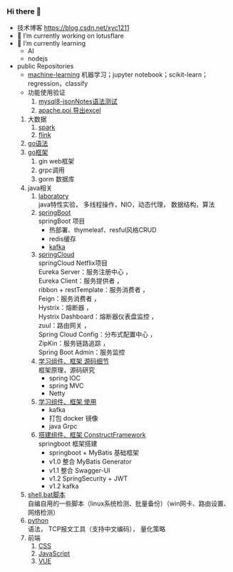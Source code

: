 <!--
**xu1211/xu1211** is a ✨ _special_ ✨ repository because its `README.md` (this file) appears on your GitHub profile.

Here are some ideas to get you started:

- 👯 I’m looking to collaborate on ...
- 🤔 I’m looking for help with ...
- 💬 Ask me about ...
- 📫 How to reach me: ...
- 😄 Pronouns: ...
- ⚡ Fun fact: ...
-->

### Hi there 👋

- 技术博客 https://blog.csdn.net/xyc1211
- 🔭 I’m currently working on lotusflare
- 🌱 I’m currently learning 
  - AI
  - nodejs
- public Repositories
  - [machine-learning](https://github.com/xu1211/machine-learning)
    机器学习；jupyter notebook；scikit-learn；regression，classify
  - 功能使用验证
     1. [mysql8-jsonNotes语法测试](https://github.com/xu1211/mysql-jsonNotes)
     2. [apache.poi 导出excel](https://github.com/xu1211/poi-demo)
  1. 大数据
     1. [spark](https://github.com/xu1211/spark-test)
     2. [flink](https://github.com/xu1211/flink-test)
  1. [go语法](https://github.com/xu1211/Golang)
  2. [go框架](https://github.com/xu1211/goFrame)
     1. gin web框架
     2. grpc调用
     3. gorm  数据库
  1. java相关
     1. [laboratory](https://github.com/xu1211/JavaTest)\
      java特性实验，
      多线程操作，NIO，动态代理，
      数据结构，算法
     1. [springBoot](https://github.com/xu1211/springbootdemo)\
      springBoot 项目
        - 热部署、thymeleaf、resful风格CRUD
        - redis缓存
        - [kafka](https://github.com/xu1211/kafka-test)
     1. [springCloud](https://github.com/xu1211/springclouddemo)\
      springCloud Netflix项目\
        Eureka Server：服务注册中心 ，\
        Eureka Client：服务提供者 ，\
        ribbon + restTemplate：服务消费者 ，\
        Feign：服务消费者 ，\
        Hystrix：熔断器 ，\
        Hystrix Dashboard：熔断器仪表盘监控 ，\
        zuul：路由网关 ，\
        Spring Cloud Config：分布式配置中心 ，\
        ZipKin：服务链路追踪 ，\
        Spring Boot Admin：服务监控 
     1. [学习组件、框架 源码细节](https://github.com/xu1211/JavaFramework)\
      框架原理，源码研究
        - spring IOC
        - spring MVC
        - Netty
     1. [学习组件、框架 使用](https://github.com/xu1211/framework-learning)
        - kafka
        - 打包 docker 镜像
        - java Grpc
     1. [搭建组件、框架 ConstructFramework](https://gitee.com/xu_yuchun/construct-framework)\
      springboot 框架搭建
        - springboot + MyBatis 基础框架
        - v1.0 整合 MyBatis Generator
        - v1.1 整合 Swagger-UI
        - v1.2 SpringSecurity + JWT
        - v1.2 kafka
  1. [shell,bat脚本](https://github.com/xu1211/ShellScript)\
  自编自用的一些脚本（linux系统检测、批量备份）（win网卡、路由设置、网络检测）
  1. [python](https://github.com/xu1211/python)\
  语法，
  TCP报文工具（支持中文编码），
  量化策略
  1. 前端
     1. [CSS](https://github.com/xu1211/CSS)
     1. [JavaScript](https://github.com/xu1211/JavaScript)
     1. [VUE](https://github.com/xu1211/vue)
